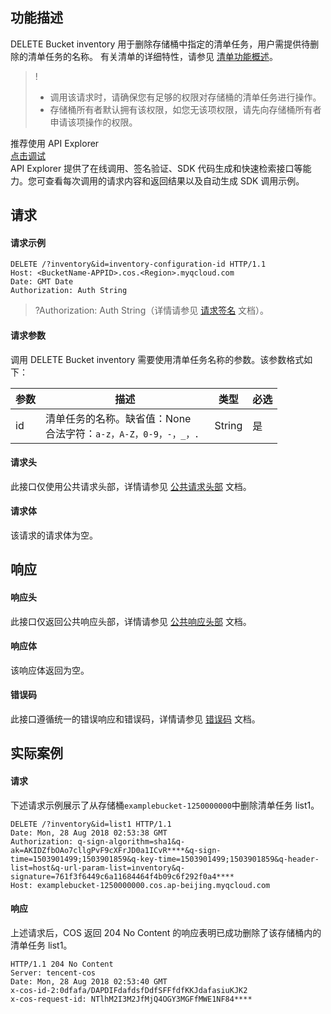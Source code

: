 ## 功能描述

DELETE Bucket inventory 用于删除存储桶中指定的清单任务，用户需提供待删除的清单任务的名称。
有关清单的详细特性，请参见 [清单功能概述](https://cloud.tencent.com/document/product/436/33703)。

> !
> - 调用该请求时，请确保您有足够的权限对存储桶的清单任务进行操作。
> - 存储桶所有者默认拥有该权限，如您无该项权限，请先向存储桶所有者申请该项操作的权限。
> 

<div class="rno-api-explorer">
    <div class="rno-api-explorer-inner">
        <div class="rno-api-explorer-hd">
            <div class="rno-api-explorer-title">
                推荐使用 API Explorer
            </div>
            <a href="https://console.cloud.tencent.com/api/explorer?Product=cos&Version=2018-11-26&Action=DeleteBucketInventory&SignVersion=" class="rno-api-explorer-btn" hotrep="doc.api.explorerbtn" target="_blank"><i class="rno-icon-explorer"></i>点击调试</a>
        </div>
        <div class="rno-api-explorer-body">
            <div class="rno-api-explorer-cont">
                API Explorer 提供了在线调用、签名验证、SDK 代码生成和快速检索接口等能力。您可查看每次调用的请求内容和返回结果以及自动生成 SDK 调用示例。
            </div>
        </div>
    </div>
</div>


## 请求

#### 请求示例

```shell
DELETE /?inventory&id=inventory-configuration-id HTTP/1.1
Host: <BucketName-APPID>.cos.<Region>.myqcloud.com
Date: GMT Date
Authorization: Auth String
```

>?Authorization: Auth String（详情请参见 [请求签名](https://cloud.tencent.com/document/product/436/7778) 文档）。

#### 请求参数

调用 DELETE Bucket inventory 需要使用清单任务名称的参数。该参数格式如下：

| 参数 | 描述                                                         | 类型   | 必选 |
| ---- | ------------------------------------------------------------ | ------ | ---- |
| id   | 清单任务的名称。缺省值：None<br/>合法字符：`a-z，A-Z，0-9，-，_，. `| String | 是   |

#### 请求头

此接口仅使用公共请求头部，详情请参见 [公共请求头部](https://cloud.tencent.com/document/product/436/7728) 文档。


#### 请求体

该请求的请求体为空。

## 响应

#### 响应头

此接口仅返回公共响应头部，详情请参见 [公共响应头部](https://cloud.tencent.com/document/product/436/7729) 文档。


#### 响应体

该响应体返回为空。

#### 错误码

此接口遵循统一的错误响应和错误码，详情请参见 [错误码](https://cloud.tencent.com/document/product/436/7730) 文档。

## 实际案例

#### 请求

下述请求示例展示了从存储桶`examplebucket-1250000000`中删除清单任务 list1。

```shell
DELETE /?inventory&id=list1 HTTP/1.1
Date: Mon, 28 Aug 2018 02:53:38 GMT
Authorization: q-sign-algorithm=sha1&q-ak=AKIDZfbOAo7cllgPvF9cXFrJD0a1ICvR****&q-sign-time=1503901499;1503901859&q-key-time=1503901499;1503901859&q-header-list=host&q-url-param-list=inventory&q-signature=761f3f6449c6a11684464f4b09c6f292f0a4****
Host: examplebucket-1250000000.cos.ap-beijing.myqcloud.com
```

#### 响应

上述请求后，COS 返回 204 No Content 的响应表明已成功删除了该存储桶内的清单任务 list1。

```shell
HTTP/1.1 204 No Content 
Server: tencent-cos
Date: Mon, 28 Aug 2018 02:53:40 GMT
x-cos-id-2:0dfafa/DAPDIFdafdsfDdfSFFfdfKKJdafasiuKJK2
x-cos-request-id: NTlhM2I3M2JfMjQ4OGY3MGFfMWE1NF84****
```

